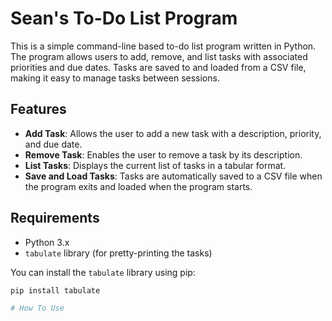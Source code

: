 # Sean's To-Do List Program

This is a simple command-line based to-do list program written in Python. The program allows users to add, remove, and list tasks with associated priorities and due dates. Tasks are saved to and loaded from a CSV file, making it easy to manage tasks between sessions.

## Features

- **Add Task**: Allows the user to add a new task with a description, priority, and due date.
- **Remove Task**: Enables the user to remove a task by its description.
- **List Tasks**: Displays the current list of tasks in a tabular format.
- **Save and Load Tasks**: Tasks are automatically saved to a CSV file when the program exits and loaded when the program starts.

## Requirements

- Python 3.x
- `tabulate` library (for pretty-printing the tasks)

You can install the `tabulate` library using pip:

```bash
pip install tabulate

# How To Use
